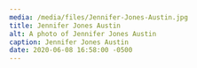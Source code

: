 ```yaml
---
media: /media/files/Jennifer-Jones-Austin.jpg
title: Jennifer Jones Austin
alt: A photo of Jennifer Jones Austin
caption: Jennifer Jones Austin
date: 2020-06-08 16:58:00 -0500
---
```

